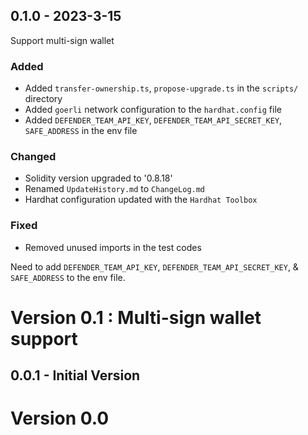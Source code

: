 ## 0.1.0 - 2023-3-15
Support multi-sign wallet
### Added
- Added `transfer-ownership.ts`, `propose-upgrade.ts` in the `scripts/` directory
- Added `goerli` network configuration to the `hardhat.config` file
- Added `DEFENDER_TEAM_API_KEY`, `DEFENDER_TEAM_API_SECRET_KEY`, `SAFE_ADDRESS` in the env file

### Changed
- Solidity version upgraded to '0.8.18'
- Renamed `UpdateHistory.md` to `ChangeLog.md`
- Hardhat configuration updated with the `Hardhat Toolbox`

### Fixed
- Removed unused imports in the test codes

Need to add `DEFENDER_TEAM_API_KEY`, `DEFENDER_TEAM_API_SECRET_KEY`, & `SAFE_ADDRESS` to the env file.
# Version 0.1 : Multi-sign wallet support

## 0.0.1 - Initial Version
# Version 0.0